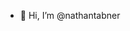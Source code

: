 - 👋 Hi, I’m @nathantabner


<!---
nathantabner/nathantabner is a ✨ special ✨ repository because its `README.md` (this file) appears on your GitHub profile.
You can click the Preview link to take a look at your changes.
--->

